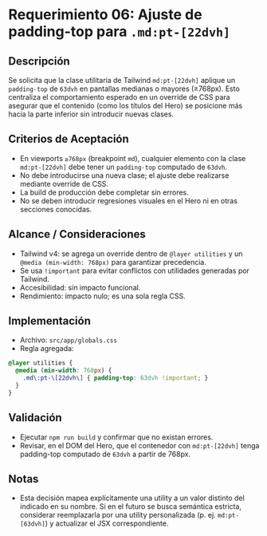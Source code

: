 # Requerimiento 06: Ajuste de padding-top para `.md:pt-[22dvh]`

## Descripción
Se solicita que la clase utilitaria de Tailwind `md:pt-[22dvh]` aplique un `padding-top` de `63dvh` en pantallas medianas o mayores (≥768px). Esto centraliza el comportamiento esperado en un override de CSS para asegurar que el contenido (como los títulos del Hero) se posicione más hacia la parte inferior sin introducir nuevas clases.

## Criterios de Aceptación
- En viewports `≥768px` (breakpoint `md`), cualquier elemento con la clase `md:pt-[22dvh]` debe tener un `padding-top` computado de `63dvh`.
- No debe introducirse una nueva clase; el ajuste debe realizarse mediante override de CSS.
- La build de producción debe completar sin errores.
- No se deben introducir regresiones visuales en el Hero ni en otras secciones conocidas.

## Alcance / Consideraciones
- Tailwind v4: se agrega un override dentro de `@layer utilities` y un `@media (min-width: 768px)` para garantizar precedencia.
- Se usa `!important` para evitar conflictos con utilidades generadas por Tailwind.
- Accesibilidad: sin impacto funcional.
- Rendimiento: impacto nulo; es una sola regla CSS.

## Implementación
- Archivo: `src/app/globals.css`
- Regla agregada:

```css
@layer utilities {
  @media (min-width: 768px) {
    .md\:pt-\[22dvh\] { padding-top: 63dvh !important; }
  }
}
```

## Validación
- Ejecutar `npm run build` y confirmar que no existan errores.
- Revisar, en el DOM del Hero, que el contenedor con `md:pt-[22dvh]` tenga padding-top computado de `63dvh` a partir de 768px.

## Notas
- Esta decisión mapea explícitamente una utility a un valor distinto del indicado en su nombre. Si en el futuro se busca semántica estricta, considerar reemplazarla por una utility personalizada (p. ej. `md:pt-[63dvh]`) y actualizar el JSX correspondiente.
